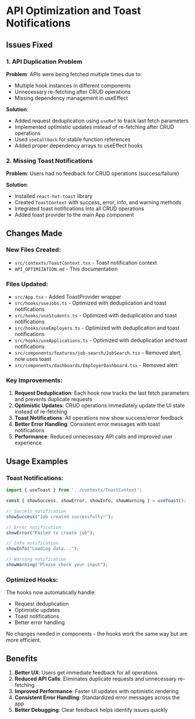 # API Optimization and Toast Notifications

## Issues Fixed

### 1. API Duplication Problem
**Problem**: APIs were being fetched multiple times due to:
- Multiple hook instances in different components
- Unnecessary re-fetching after CRUD operations
- Missing dependency management in useEffect

**Solution**: 
- Added request deduplication using `useRef` to track last fetch parameters
- Implemented optimistic updates instead of re-fetching after CRUD operations
- Used `useCallback` for stable function references
- Added proper dependency arrays to useEffect hooks

### 2. Missing Toast Notifications
**Problem**: Users had no feedback for CRUD operations (success/failure)

**Solution**:
- Installed `react-hot-toast` library
- Created `ToastContext` with success, error, info, and warning methods
- Integrated toast notifications into all CRUD operations
- Added toast provider to the main App component

## Changes Made

### New Files Created:
- `src/contexts/ToastContext.tsx` - Toast notification context
- `API_OPTIMIZATION.md` - This documentation

### Files Updated:
- `src/App.tsx` - Added ToastProvider wrapper
- `src/hooks/useJobs.ts` - Optimized with deduplication and toast notifications
- `src/hooks/useStudents.ts` - Optimized with deduplication and toast notifications  
- `src/hooks/useEmployers.ts` - Optimized with deduplication and toast notifications
- `src/hooks/useApplications.ts` - Optimized with deduplication and toast notifications
- `src/components/features/job-search/JobSearch.tsx` - Removed alert, now uses toast
- `src/components/dashboards/EmployerDashboard.tsx` - Removed alert

### Key Improvements:

1. **Request Deduplication**: Each hook now tracks the last fetch parameters and prevents duplicate requests
2. **Optimistic Updates**: CRUD operations immediately update the UI state instead of re-fetching
3. **Toast Notifications**: All operations now show success/error feedback
4. **Better Error Handling**: Consistent error messages with toast notifications
5. **Performance**: Reduced unnecessary API calls and improved user experience

## Usage Examples

### Toast Notifications:
```typescript
import { useToast } from '../contexts/ToastContext';

const { showSuccess, showError, showInfo, showWarning } = useToast();

// Success notification
showSuccess("Job created successfully!");

// Error notification  
showError("Failed to create job");

// Info notification
showInfo("Loading data...");

// Warning notification
showWarning("Please check your input");
```

### Optimized Hooks:
The hooks now automatically handle:
- Request deduplication
- Optimistic updates
- Toast notifications
- Better error handling

No changes needed in components - the hooks work the same way but are more efficient.

## Benefits

1. **Better UX**: Users get immediate feedback for all operations
2. **Reduced API Calls**: Eliminates duplicate requests and unnecessary re-fetching
3. **Improved Performance**: Faster UI updates with optimistic rendering
4. **Consistent Error Handling**: Standardized error messages across the app
5. **Better Debugging**: Clear feedback helps identify issues quickly
